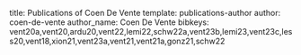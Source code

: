 title: Publications of Coen De Vente
template: publications-author
author: coen-de-vente
author_name: Coen De Vente
bibkeys: vent20a,vent20,ardu20,vent22,lemi22,schw22a,vent23b,lemi23,vent23c,less20,vent18,xion21,vent23a,vent21,vent21a,gonz21,schw22